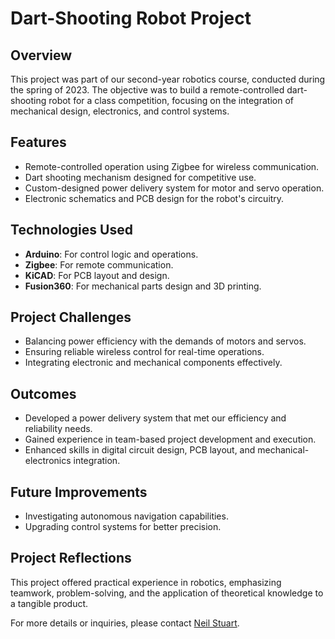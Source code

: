 # Dart-Shooting Robot Project

## Overview
This project was part of our second-year robotics course, conducted during the spring of 2023. The objective was to build a remote-controlled dart-shooting robot for a class competition, focusing on the integration of mechanical design, electronics, and control systems.

## Features
- Remote-controlled operation using Zigbee for wireless communication.
- Dart shooting mechanism designed for competitive use.
- Custom-designed power delivery system for motor and servo operation.
- Electronic schematics and PCB design for the robot's circuitry.

## Technologies Used
- **Arduino**: For control logic and operations.
- **Zigbee**: For remote communication.
- **KiCAD**: For PCB layout and design.
- **Fusion360**: For mechanical parts design and 3D printing.

## Project Challenges
- Balancing power efficiency with the demands of motors and servos.
- Ensuring reliable wireless control for real-time operations.
- Integrating electronic and mechanical components effectively.

## Outcomes
- Developed a power delivery system that met our efficiency and reliability needs.
- Gained experience in team-based project development and execution.
- Enhanced skills in digital circuit design, PCB layout, and mechanical-electronics integration.

## Future Improvements
- Investigating autonomous navigation capabilities.
- Upgrading control systems for better precision.

## Project Reflections
This project offered practical experience in robotics, emphasizing teamwork, problem-solving, and the application of theoretical knowledge to a tangible product.

For more details or inquiries, please contact [Neil Stuart](mailto:neil.stuart11@gmail.com).
